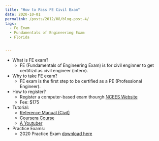 ```yaml
---
title: "How to Pass FE Civil Exam"
date: 2020-10-01
permalink: /posts/2012/08/blog-post-4/
tags:
  - Fe Exam
  - Fundamentals of Engineering Exam
  - Florida


---
```

* What is FE exam? 
  * FE (Fundamentals of Engineering Exam) is for civil enginner to get certifizd as civil engineer (intern).
* Why to take FE exam?
  * FE exam is the first step to be certified as a PE (Professional Engineer).
* How to register? 
  * Register a computer-based exam thourgh [NCEES Website](https://ncees.org/engineering/fe/)
  * Fee: $175
* Tutorial:
  * [Reference Manual (Civil)](http://shilezhang.github.io/files/fe-handbook-9-5.pdf)
  * [Coursera Course](https://www.coursera.org/learn/fe-exam)
  * [A Youtuber](https://www.youtube.com/channel/UCi5EevloEiXIk6VNWYaNNSQ)
* Practice Exams:
  * 2020 Practice Exam [download here](http://shilezhang.github.io/files/practice_exam1.pdf)
  